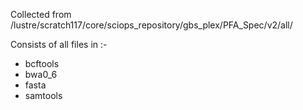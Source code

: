 Collected from /lustre/scratch117/core/sciops_repository/gbs_plex/PFA_Spec/v2/all/

Consists of all files in :-
- bcftools
- bwa0_6
- fasta
- samtools
